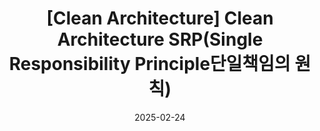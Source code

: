 ---
title: "[Clean Architecture] Clean Architecture SRP(Single Responsibility Principle단일책임의 원칙)"

categories:
  -  Clean Architecture
  
tags:
  - [Clean Architecture]

toc: true
toc_sticky: true

published: true

date: 2025-02-24
last_modified_at: 2025-02-24
---